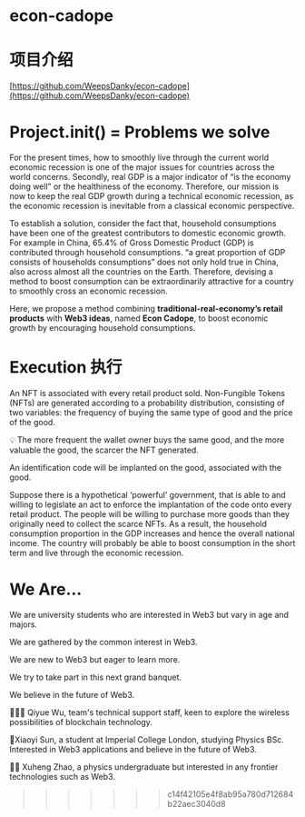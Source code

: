 # econ-cadope
# 项目介绍

[https://github.com/WeepsDanky/econ-cadope](https://github.com/WeepsDanky/econ-cadope)

# Project.init() = Problems we solve

For the present times, how to smoothly live through the current world economic recession is one of the major issues for countries across the world concerns. Secondly, real GDP is a major indicator of “is the economy doing well” or the healthiness of the economy. Therefore, our mission is now to keep the real GDP growth during a technical economic recession, as the economic recession is inevitable from a classical economic perspective. 

To establish a solution, consider the fact that, household consumptions have been one of the greatest contributors to domestic economic growth. For example in China, 65.4% of Gross Domestic Product (GDP) is contributed through household consumptions. “a great proportion of GDP consists of households consumptions” does not only hold true in China, also across almost all the countries on the Earth. Therefore, devising a method to boost consumption can be extraordinarily attractive for a country to smoothly cross an economic recession. 

Here, we propose a method combining **traditional-real-economy’s retail products** with **Web3 ideas**, named **Econ Cadope**, to boost economic growth by encouraging household consumptions. 

# Execution 执行

An NFT is associated with every retail product sold. Non-Fungible Tokens (NFTs) are generated according to a probability distribution, consisting of two variables: the frequency of buying the same type of good and the price of the good. 

<aside>
💡 The more frequent the wallet owner buys the same good, and the more valuable the good, the scarcer the NFT generated.

</aside>

An identification code will be implanted on the good, associated with the good. 

Suppose there is a hypothetical ‘powerful’ government, that is able to and willing to legislate an act to enforce the implantation of the code onto every retail product. The people will be willing to purchase more goods than they originally need to collect the scarce NFTs. As a result, the household consumption proportion in the GDP increases and hence the overall national income. The country will probably be able to boost consumption in the short term and live through the economic recession. 

# We Are…

We are university students who are interested in Web3 but vary in age and majors.  

We are gathered by the common interest in Web3. 

We are new to Web3 but eager to learn more. 

We try to take part in this next grand banquet. 

We believe in the future of Web3. 


🧑🏻‍💻 Qiyue Wu, team's technical support staff, keen to explore the wireless possibilities of blockchain technology.

🧑Xiaoyi Sun, a student at Imperial College London, studying Physics BSc. Interested in Web3 applications and believe in the future of Web3.

👧🏻 Xuheng Zhao, a physics undergraduate but interested in any frontier technologies such as Web3.

>>>>>>> c14f42105e4f8ab95a780d712684b22aec3040d8
